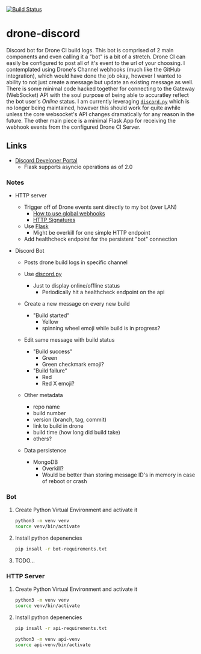 [![Build Status](https://drone.kiwi-labs.net/api/badges/Diesel-Net/drone-discord/status.svg)](https://drone.kiwi-labs.net/Diesel-Net/drone-discord)

# drone-discord
Discord bot for Drone CI build logs. 
This bot is comprised of 2 main components and even calling it a "bot" is a bit of a stretch. 
Drone CI can easily be configured to post all of it's event to the url of your choosing. 
I contemplated using Drone's Channel webhooks (much like the GitHub integration), 
which would have done the job okay, however I wanted to ability to not just create a message but update an existing message as well.
There is some minimal code hacked together for connecting to the Gateway (WebSocket) API with the soul purpose of being able to accuratley reflect the bot user's _Online_ status. 
I am currently leveraging [`discord.py`](https://pypi.org/project/discord.py/) which is no longer being maintained, however this should work for quite awhile unless the core websocket's API changes dramatically for any reason in the future.
The other main piece is a minimal Flask App for receiving the webhook events from the configured Drone CI Server.

## Links

- [Discord Developer Portal](https://discord.com/developers)
  - Flask supports asyncio operations as of 2.0


### Notes

- HTTP server
  - Trigger off of Drone events sent directly to my bot (over LAN)
    - [How to use global webhooks](https://discourse.drone.io/t/how-to-use-global-webhooks/3755)
    - [HTTP Signatures](https://datatracker.ietf.org/doc/html/draft-cavage-http-signatures-10)
  - Use [Flask](https://flask.palletsprojects.com/en/2.0.x/)
    - Might be overkill for one simple HTTP endpoint
  - Add healthcheck endpoint for the persistent "bot" connection

- Discord Bot
  - Posts drone build logs in specific channel
  - Use [discord.py](https://pypi.org/project/discord.py/)
    - Just to display online/offline status
      - Periodically hit a healthcheck endpoint on the api

  - Create a new message on every new build
    - "Build started"
      - Yellow
      - spinning wheel emoji while build is in progress?

  - Edit same message with build status
    - "Build success"
      - Green
      - Green checkmark emoji?
    - "Build failure"
      - Red
      - Red X emoji?

  - Other metadata
    - repo name
    - build number
    - version (branch, tag, commit)
    - link to build in drone
    - build time (how long did build take)
    - others?

  - Data persistence
    - MongoDB
      - Overkill?
      - Would be better than storing message ID's in memory in case of reboot or crash


### Bot
1. Create Python Virtual Environment and activate it
   ```bash
   python3 -m venv venv
   source venv/bin/activate
   ```

2. Install python depenencies
   ```bash
   pip insall -r bot-requirements.txt
   ```

3. TODO...

### HTTP Server

1. Create Python Virtual Environment and activate it
   ```bash
   python3 -m venv venv
   source venv/bin/activate
   ```

2. Install python depenencies
   ```bash
   pip insall -r api-requirements.txt
   ```
   ```bash
   python3 -m venv api-venv
   source api-venv/bin/activate
   
   ```
